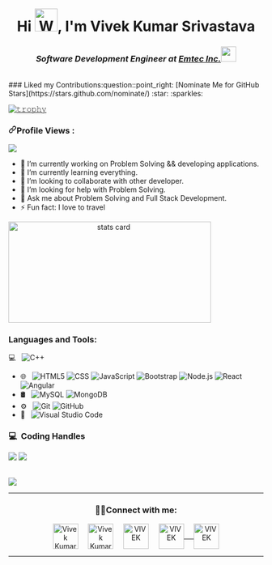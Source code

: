 <h1 align="center">Hi <img src="https://raw.githubusercontent.com/nixin72/nixin72/master/wave.gif" 
         alt="Waving hand animated gif"
         height="45"
         width="45" />, I'm Vivek Kumar Srivastava</h1> 
<h3><p align="center"><em>Software Development Engineer at <a href="https://www.emtecinc.com">Emtec Inc.</a><img src="https://media.giphy.com/media/WUlplcMpOCEmTGBtBW/giphy.gif" width="30"> 
</em></p></h3><br>
### Liked my Contributions:question::point_right: [Nominate Me for GitHub Stars](https://stars.github.com/nominate/) :star: :sparkles:

<!-- <p align="left"> <img src="https://komarev.com/ghpvc/?username=viv786ek&label=Profile%20views&color=0e75b6&style=flat" alt="viv786ek" /> </p> -->


[![𝚝𝚛𝚘𝚙𝚑𝚢](https://github-profile-trophy.vercel.app/?username=viv786ek&column=8&margin-w=15&margin-h=15&no-bg=true&no-frame=true&theme=juicyfresh)](https://github.com/viv786ek)
<!-- <h3 align="center"> I'm a Problem Solver Enthusiast and Developer !</h3> -->
<h3><a id="user-content-profile-views-" class="anchor" aria-hidden="true" href="#profile-views-"><svg class="octicon octicon-link" viewBox="0 0 16 16" version="1.1" width="16" height="16" aria-hidden="true"><path fill-rule="evenodd" d="M7.775 3.275a.75.75 0 001.06 1.06l1.25-1.25a2 2 0 112.83 2.83l-2.5 2.5a2 2 0 01-2.83 0 .75.75 0 00-1.06 1.06 3.5 3.5 0 004.95 0l2.5-2.5a3.5 3.5 0 00-4.95-4.95l-1.25 1.25zm-4.69 9.64a2 2 0 010-2.83l2.5-2.5a2 2 0 012.83 0 .75.75 0 001.06-1.06 3.5 3.5 0 00-4.95 0l-2.5 2.5a3.5 3.5 0 004.95 4.95l1.25-1.25a.75.75 0 00-1.06-1.06l-1.25 1.25a2 2 0 01-2.83 0z"></path></svg></a>Profile Views :<br></h3>


<img src="https://camo.githubusercontent.com/c2344f891c785dfe7ecbc4c76afcf80f0f5112955acc4761e6016fb1165a25f3/68747470733a2f2f70726f66696c652d636f756e7465722e676c697463682e6d652f736872616e6e796f626173752f636f756e742e737667" data-canonical-src="https://profile-counter.glitch.me/Viv786ek/count.svg" style="max-width:100%;">


- 🔭 I’m currently working on Problem Solving && developing applications.
- 🌱 I’m currently learning everything.
- 👯 I’m looking to collaborate with other developer.
- 🤔 I’m looking for help with Problem Solving.
- 💬 Ask me about Problem Solving and Full Stack Development.
- ⚡ Fun fact: I love to travel
<p>
<a align= "center" href="https://github.com/ishikkkkaaaa">
<img alt= "stats card" height="200px" width="400" src="https://github-readme-streak-stats.herokuapp.com?user=viv786ek&theme=radical)">
</a>
</p>
<!-- <br /> -->

### Languages and Tools:

💻 &nbsp;
  ![C++](https://img.shields.io/badge/-C++-333333?style=flat&logo=C%2B%2B&logoColor=00599C)
- 🌐 &nbsp;
  ![HTML5](https://img.shields.io/badge/-HTML5-333333?style=flat&logo=HTML5)
  ![CSS](https://img.shields.io/badge/-CSS-333333?style=flat&logo=CSS3&logoColor=1572B6)
  ![JavaScript](https://img.shields.io/badge/-JavaScript-333333?style=flat&logo=javascript)
  ![Bootstrap](https://img.shields.io/badge/-Bootstrap-333333?style=flat&logo=bootstrap&logoColor=563D7C)
  ![Node.js](https://img.shields.io/badge/-Node.js-333333?style=flat&logo=node.js)
  ![React](https://img.shields.io/badge/-React-333333?style=flat&logo=react)
  ![Angular](https://img.shields.io/badge/-Angular-333333?style=flat&logo=angular)
-  🛢 &nbsp;
  ![MySQL](https://img.shields.io/badge/-MySQL-333333?style=flat&logo=mysql)
  ![MongoDB](https://img.shields.io/badge/-MongoDB-333333?style=flat&logo=mongodb)
- ⚙️ &nbsp;
  ![Git](https://img.shields.io/badge/-Git-333333?style=flat&logo=git)
  ![GitHub](https://img.shields.io/badge/-GitHub-333333?style=flat&logo=github)
- 🔧 &nbsp;
  ![Visual Studio Code](https://img.shields.io/badge/-Visual%20Studio%20Code-333333?style=flat&logo=visual-studio-code&logoColor=007ACC)

<!-- <img align="left" alt="Visual Studio Code" width="26px" src="https://raw.githubusercontent.com/github/explore/80688e429a7d4ef2fca1e82350fe8e3517d3494d/topics/visual-studio-code/visual-studio-code.png" />
<img align="left" alt="HTML5" width="26px" src="https://raw.githubusercontent.com/github/explore/80688e429a7d4ef2fca1e82350fe8e3517d3494d/topics/html/html.png" />
<img align="left" alt="CSS3" width="26px" src="https://raw.githubusercontent.com/github/explore/80688e429a7d4ef2fca1e82350fe8e3517d3494d/topics/css/css.png" />

<img align="left" alt="JavaScript" width="26px" src="https://raw.githubusercontent.com/github/explore/80688e429a7d4ef2fca1e82350fe8e3517d3494d/topics/javascript/javascript.png" />

<img align="left" alt="SQL" width="26px" src="https://raw.githubusercontent.com/github/explore/80688e429a7d4ef2fca1e82350fe8e3517d3494d/topics/sql/sql.png" />
<img align="left" alt="MySQL" width="26px" src="https://raw.githubusercontent.com/github/explore/80688e429a7d4ef2fca1e82350fe8e3517d3494d/topics/mysql/mysql.png" />

<img align="left" alt="GitHub" width="26px" src="https://raw.githubusercontent.com/github/explore/78df643247d429f6cc873026c0622819ad797942/topics/github/github.png" /> -->

<h3> 💻 &nbsp;Coding Handles </h3>

[![](https://img.shields.io/badge/GeeksForGeeks-viv786ek-green)](https://auth.geeksforgeeks.org/user/viv786ek/profile)
[![](https://img.shields.io/badge/Leetcode-Viv786_ek-red)](https://leetcode.com/Viv786_ek/)

<br />

<img src="https://github-readme-stats.vercel.app/api?username=viv786ek&&show_icons=true&title_color=ffffff&icon_color=bb2acf&text_color=daf7dc&bg_color=151515">

<hr>

<h3 align="center">🤝🏻Connect with me:</h3>
<p align="center">
<!--          <a href="https://www.linkedin.com/in/soham-chakraborty-69aa70192/" target="_blank"><img src="https://img.shields.io/badge/LinkedIn-%230077B5.svg?&style=flat-square&logo=linkedin&logoColor=white" alt="LinkedIn"></a>
[![Github Badge](https://img.shields.io/badge/-Github-232323?style=flat-square&logo=Github&logoColor=white&link=https://space.bilibili.com/7708412)](https://github.com/Viv786ek)
[![Gmail Badge](https://img.shields.io/badge/-Gmail-c14438?style=flat-square&logo=Gmail&logoColor=white&link=mailto:vivekkumarsrivastava877@gmail.com)](mailto:vivekkumarsrivastava877@gmail.com)
[![Whatsapp Badge](https://img.shields.io/badge/-Whatsapp-4CA143?style=flat-square&labelColor=4CA143&logo=whatsapp&logoColor=white&link=https://api.whatsapp.com/send?phone=7897542077&text=Hi!)](https://api.whatsapp.com/send?phone=7897542077&text=Hi!)
<a href="https://www.instagram.com/Viv786ek/" target="_blank"><img src="https://img.shields.io/badge/Instagram-%23E4405F.svg?&style=flat-square&logo=instagram&logoColor=white" alt="Instagram"></a> -->
<a href="https://twitter.com/VivekKu04263472" target="blank"><img align="center" src="https://img.icons8.com/cute-clipart/64/000000/twitter.png" alt="Vivek Kumar Srivastava" height="50" width="50" /></a> &nbsp;&nbsp;&nbsp;
<a href="https://www.linkedin.com/in/Viv786ek/" target="blank"><img align="center" src="https://img.icons8.com/cute-clipart/64/000000/linkedin.png" alt="Vivek Kumar Srivastava" height="50" width="50" /></a>&nbsp;&nbsp;&nbsp;&nbsp;
<a href="mailto:vivekkumarsrivastava877@gmail.com" target="blank"><img align="center" src="https://img.icons8.com/cute-clipart/64/000000/gmail.png" alt="VIVEK" height="50" width="50" /></a>&nbsp;&nbsp;&nbsp;&nbsp;
<a href="https://api.whatsapp.com/send?phone=7897542077&text=Hi!" target="blank"><img align="center" src="https://img.icons8.com/cute-clipart/64/000000/whatsapp.png" alt="VIVEK" height="50" width="50" />&nbsp;&nbsp;&nbsp;&nbsp;
<a href="https://instagram.com/Viv786ek" target="blank"><img align="center" src="https://img.icons8.com/cute-clipart/64/000000/instagram-new.png" alt="VIVEK" height="50" width="50" /></a>
</p>

<hr>



